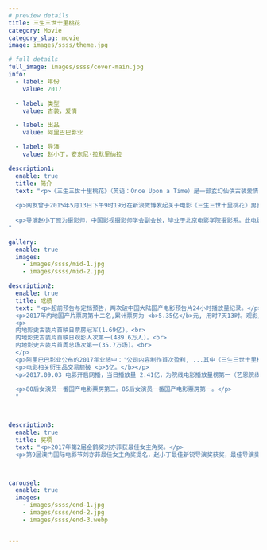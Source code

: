 ```yaml
---
# preview details
title: 三生三世十里桃花
category: Movie
category_slug: movie
image: images/ssss/theme.jpg

# full details
full_image: images/ssss/cover-main.jpg
info:
  - label: 年份
    value: 2017

  - label: 类型
    value: 古装，爱情

  - label: 出品
    value: 阿里巴巴影业

  - label: 导演
    value: 赵小丁，安东尼·拉默里纳拉

description1:
  enable: true
  title: 简介
  text: "<p>《三生三世十里桃花》（英语：Once Upon a Time）是一部玄幻仙侠古装爱情电影，根据唐七公子同名小说《三生三世十里桃花》改编，2015年12月18日开机，2016年3月21日杀青。电影讲述了青丘帝姬白浅和九重天太子夜华的三生情缘</p>
  
  <p>网友曾于2015年5月13日下午9时19分在新浪微博发起关于电影《三生三世十里桃花》男女主角饰演者的票选；截至2015年5月25日，吸引约19.5万人次参与，刘亦菲以11万多票居榜首，约是女主角候选人第二名票数的2.3倍。</p>
  
  <p>导演赵小丁原为摄影师，中国影视摄影师学会副会长，毕业于北京电影学院摄影系。此电影为其导演处女作。另一位导演安东尼·拉默里纳拉为原特效师。</p>
"

gallery:
  enable: true
  images:
    - images/ssss/mid-1.jpg
    - images/ssss/mid-2.jpg

description2:
  enable: true
  title: 成绩
  text: "<p>超前预告与定档预告，两次破中国大陆国产电影预告片24小时播放量纪录。</p>
  <p>2017年内地国产片票房第十二名,累计票房为 <b>5.35亿</b>元, 用时7天13时。观影人次 <b>1522.5万</b>人。</p>
  <p>
  内地影史古装片首映日票房冠军(1.69亿)。<br>
  内地影史古装片首映日观影人次第一(489.6万人)。<br>
  内地影史古装片首周总场次第一(35.7万场)。<br>
  </p>
  <p>阿里巴巴影业公布的2017年业绩中：'公司内容制作首次盈利, ...其中《三生三世十里桃花》贡献最大，带来8200万收入'。</p>
  <p>电影相关衍生品交易额破 <b>3亿。</b></p>
  <p>2017.09.03 电影开启网播，当日播放量 2.41亿，为院线电影播放量榜第一（艺恩院线电影历史记录单日播放量第一），是第二名的15倍。至 2017.11.19(后续数据缺失)，电影播放量始终处于院线电影播放量榜前五。</p>
  
  <p>80后女演员一番国产电影票房第三。85后女演员一番国产电影票房第一。</p>
  "



description3:
  enable: true
  title: 奖项
  text: "<p>2017年第2届金鹤奖刘亦菲获最佳女主角奖。</p>
  <p>第9届澳门国际电影节刘亦菲最佳女主角奖提名，赵小丁最佳新锐导演奖获奖，最佳导演奖提名。</p>"



carousel:
  enable: true
  images:
    - images/ssss/end-1.jpg
    - images/ssss/end-2.jpg
    - images/ssss/end-3.webp


---
```

